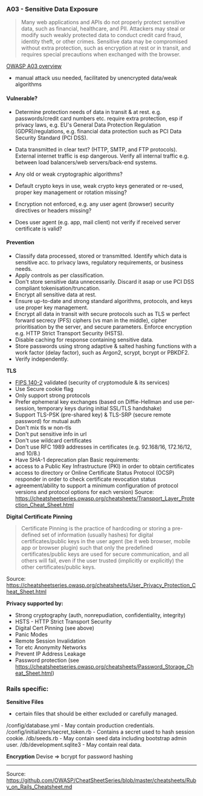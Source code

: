 ### A03 - Sensitive Data Exposure
>Many web applications and APIs do not properly protect sensitive data, such as financial, healthcare, and PII. Attackers may steal or modify such weakly protected data to conduct credit card fraud, identity theft, or other crimes. Sensitive data may be compromised without extra protection, such as encryption at rest or in transit, and requires special precautions when exchanged with the browser.

[OWASP A03 overview](https://www.owasp.org/index.php/Top_10-2017_A3-Sensitive_Data_Exposure)

- manual attack usu needed, facilitated by unencrypted data/weak algorithms

#### Vulnerable?
- Determine protection needs of data in transit & at rest. e.g. passwords/credit card numbers etc. require extra protection, esp if privacy laws, e.g. EU's General Data Protection Regulation (GDPR)/regulations, e.g. financial data protection such as PCI Data Security Standard (PCI DSS).

- Data transmitted in clear text? (HTTP, SMTP, and FTP protocols). External internet traffic is esp dangerous. Verify all internal traffic e.g. between load balancers/web servers/back-end systems.
- Any old or weak cryptographic algorithms?
- Default crypto keys in use, weak crypto keys generated or re-used, proper key management or rotation missing?
- Encryption not enforced, e.g. any user agent (browser) security directives or headers missing?
- Does user agent (e.g. app, mail client) not verify if received server certificate is valid?

#### Prevention
- Classify data processed, stored or transmitted. Identify which data is sensitive acc. to privacy laws, regulatory requirements, or business needs.
- Apply controls as per classification.
- Don't store sensitive data unnecessarily. Discard it asap or use PCI DSS compliant tokenisation/truncation.
- Encrypt all sensitive data at rest.
- Ensure up-to-date and strong standard algorithms, protocols, and keys use proper key management.
- Encrypt all data in transit with secure protocols such as TLS w perfect forward secrecy (PFS) ciphers (vs man in the middle), cipher prioritisation by the server, and secure parameters. Enforce encryption e.g. HTTP Strict Transport Security (HSTS).
- Disable caching for response containing sensitive data.
- Store passwords using strong adaptive & salted hashing functions with a work factor (delay factor), such as Argon2, scrypt, bcrypt or PBKDF2.
- Verify independently.

**TLS**
  - [FIPS 140-2](https://en.wikipedia.org/wiki/FIPS_140-2) validated (security of cryptomodule & its services)
  - Use Secure cookie flag
  - Only support strong protocols
  - Prefer ephemeral key exchanges (based on Diffie-Hellman and use per-session, temporary keys during initial SSL/TLS handshake)
  - Support TLS-PSK (pre-shared key) & TLS-SRP (secure remote password) for mutual auth
  - Don't mix tls w non-tls
  - Don't put sensitive info in url
  - Don't use wildcard certificates
  - Don't use RFC 1989 addresses in certificates (e.g. 92.168/16, 172.16/12, and 10/8.)
  - Have SHA-1 deprecation plan
  Basic requirements:
  - access to a Public Key Infrastructure (PKI) in order to obtain certificates
  - access to directory or Online Certificate Status Protocol (OCSP) responder in order to check certificate revocation status
  - agreement/ability to support a minimum configuration of protocol versions and protocol options for each version)
Source: https://cheatsheetseries.owasp.org/cheatsheets/Transport_Layer_Protection_Cheat_Sheet.html

**Digital Certificate Pinning**
>Certificate Pinning is the practice of hardcoding or storing a pre-defined set of information (usually hashes) for digital certificates/public keys in the user agent (be it web browser, mobile app or browser plugin) such that only the predefined certificates/public keys are used for secure communication, and all others will fail, even if the user trusted (implicitly or explicitly) the other certificates/public keys.

Source: https://cheatsheetseries.owasp.org/cheatsheets/User_Privacy_Protection_Cheat_Sheet.html

**Privacy supported by:**
  - Strong cryptography (auth, nonrepudiation, confidentiality, integrity)
  - HSTS - HTTP Strict Transport Security
  - Digital Cert Pinning (see above)
  - Panic Modes
  - Remote Session Invalidation
  - Tor etc Anonymity Networks
  - Prevent IP Address Leakage
  - Password protection (see https://cheatsheetseries.owasp.org/cheatsheets/Password_Storage_Cheat_Sheet.html)


### Rails specific:
**Sensitive Files**
- certain files that should be either excluded or carefully managed.

/config/database.yml                 -  May contain production credentials.
/config/initializers/secret_token.rb -  Contains a secret used to hash session cookie.
/db/seeds.rb                         -  May contain seed data including bootstrap admin user.
/db/development.sqlite3              -  May contain real data.

**Encryption**
Devise => bcrypt for password hashing
___

Source: https://github.com/OWASP/CheatSheetSeries/blob/master/cheatsheets/Ruby_on_Rails_Cheatsheet.md
